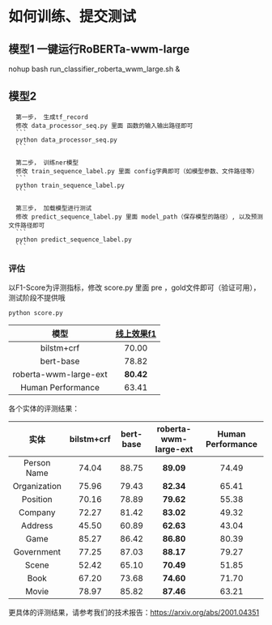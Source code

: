 

  # 如何训练、提交测试
  
  ## 模型1 一键运行RoBERTa-wwm-large
  
  nohup bash run_classifier_roberta_wwm_large.sh &

  
  ## 模型2
      
      第一步， 生成tf_record
      修改 data_processor_seq.py 里面 函数的输入输出路径即可
      ```
      python data_processor_seq.py
      ```
      
      第二步， 训练ner模型
      修改 train_sequence_label.py 里面 config字典即可（如模型参数、文件路径等）
      ```
      python train_sequence_label.py
      ```
      
      第三步， 加载模型进行测试
      修改 predict_sequence_label.py 里面 model_path（保存模型的路径）, 以及预测文件路径即可
      ```
      python predict_sequence_label.py
      ```
  
  ### 评估
  以F1-Score为评测指标，修改 score.py 里面 pre ，gold文件即可（验证可用），测试阶段不提供哦
  ```
  python score.py
  ```
  
| 模型     | <a href='https://www.cluebenchmarks.com/ner.html'>线上效果f1</a> |
|:-------------:|:-----:|
| bilstm+crf  |  70.00  |
| bert-base   |  78.82  |
| roberta-wwm-large-ext | **80.42** |
|Human Performance|63.41|

各个实体的评测结果：


| 实体     | bilstm+crf | bert-base | roberta-wwm-large-ext | Human Performance |
|:-------------:|:-----:|:-----:|:-----:|:-----:|
| Person Name   | 74.04 | 88.75 | **89.09** | 74.49 |
| Organization  | 75.96 | 79.43 | **82.34** | 65.41 |
| Position      | 70.16 | 78.89 | **79.62** | 55.38 |
| Company       | 72.27 | 81.42 | **83.02** | 49.32 |
| Address       | 45.50 | 60.89 | **62.63** | 43.04 |
| Game          | 85.27 | 86.42 | **86.80** | 80.39 |
| Government    | 77.25 | 87.03 | **88.17** | 79.27 |
| Scene         | 52.42 | 65.10 | **70.49** | 51.85 |
| Book          | 67.20 | 73.68 | **74.60** | 71.70 |
| Movie         | 78.97 | 85.82 | **87.46** | 63.21 |

更具体的评测结果，请参考我们的技术报告：https://arxiv.org/abs/2001.04351
